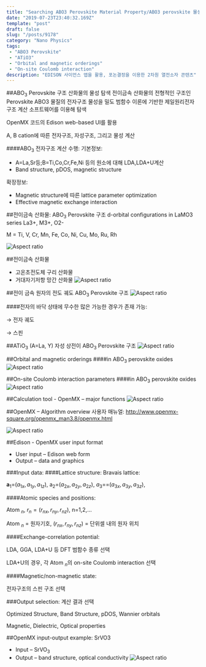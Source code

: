```yaml
---
title: "Searching ABO3 Perovskite Material Property/ABO3 perovskite 물성탐색"
date: "2019-07-23T23:40:32.169Z"
template: "post"
draft: false
slug: "/posts/9178"
category: "Nano Physics"
tags: 
 - "ABO3 Perovskite"
 - "ATiO3"
 - "Orbital and magnetic orderings"
 - "On-site Coulomb interaction"
description: "EDISON 사이언스 앱을 활용, 포논결정을 이용한 2차원 열전소자 콘텐츠"
---
```


##$\mathrm{ABO}_{3}$ Perovskite 구조 산화물의 물성 탐색
전이금속 산화물의 전형적인 구조인 Perovskite ABO3 물질의 전자구조 물성을 밀도 범함수 이론에 기반한 제일원리전자 구조 계산 소프트웨어를 이용해 탐색

OpenMX 코드의 Edison web-based UI를 활용

A, B cation에 따른 전자구조, 자성구조, 그리고 물성 계산

####$\mathrm{ABO}_{3}$ 전자구조 계산 수행: 
기본정보:
- A=La,Sr등;B=Ti,Co,Cr,Fe,Ni 등의 원소에 대해 LDA,LDA+U계산
- Band structure, pDOS, magnetic structure 

확장정보:
- Magnetic structure에 따른 lattice parameter optimization 
- Effective magnetic exchange interaction

##전이금속 산화물: $\mathrm{ABO}_{3}$ Perovskite 구조
d-orbital configurations in LaMO3 series La3+, M3+, O2-

M = Ti, V, Cr, Mn, Fe, Co, Ni, Cu, Mo, Ru, Rh

![Aspect ratio](/media/POST/9178/0.jpg)

##전이금속 산화물
- 고온초전도체 구리 산화물  
- 거대자기저항 망간 산화물
![Aspect ratio](/media/POST/9178/1.jpg)

##전이 금속 원자의 전도 궤도 
$\mathrm{ABO}_{3}$ Perovskite 구조
![Aspect ratio](/media/POST/9178/2.jpg)

####전자의 바닥 상태에 무수한 많은 가능한 경우가 존재 가능: 

$\rightarrow$ 전자 궤도

$\rightarrow$ 스핀


##$\mathrm{AT} \mathrm{i} \mathrm{O}_{3}$ (A=La, Y) 자성 상전이 
$\mathrm{ABO}_{3}$ Perovskite 구조
![Aspect ratio](/media/POST/9178/3.jpg)

##Orbital and magnetic orderings 
####in $\mathrm{ABO}_{3}$ perovskite oxides
![Aspect ratio](/media/POST/9178/4.jpg)

##On-site Coulomb interaction parameters 
####in $\mathrm{ABO}_{3}$ perovskite oxides
![Aspect ratio](/media/POST/9178/5.jpg)

##Calculation tool - OpenMX – major functions
![Aspect ratio](/media/POST/9178/6.jpg)

##OpenMX – Algorithm overview
사용자 매뉴얼: http://www.openmx-square.org/openmx_man3.8/openmx.html

![Aspect ratio](/media/POST/9178/7.jpg)

##Edison - OpenMX user input format
- User input – Edison web form 
- Output – data and graphics

###Input data:
####Lattice structure: Bravais lattice:

$\mathbf{a}_{1}$=$\left(a_{1 x}, a_{1 y}, a_{1 z}\right)$, $\mathrm{a}_{2}$=$\left(a_{2 x}, a_{2 y}, a_{2 z}\right)$, $a_{3}=$=$\left(a_{3 x}, a_{3 y}, a_{3 z}\right)$,

####Atomic species and positions:

Atom $_{n}$, $r_{n}=\left(r_{n x}, r_{n y}, r_{n z}\right)$, n=1,2,...

Atom $_{n}$ = 원자기호, $\left(r_{n x}, r_{n y}, r_{n z}\right)$ = 단위셀 내의 원자 위치

####Exchange-correlation potential:

LDA, GGA, LDA+U 등 DFT 범함수 종류 선택

LDA+U의 경우, 각 Atom $_{n}$의 on-site Coulomb interaction 선택

####Magnetic/non-magnetic state:

전자구조의 스핀 구조 선택 

###Output selection: 계산 결과 선택

Optimized Structure, Band Structure, pDOS, Wannier orbitals

Magnetic, Dielectric, Optical properties

##OpenMX input-output example: SrVO3
- Input – $\mathrm{SrVO}_{3}$
- Output – band structure, optical conductivity
![Aspect ratio](/media/POST/9178/8.jpg)
